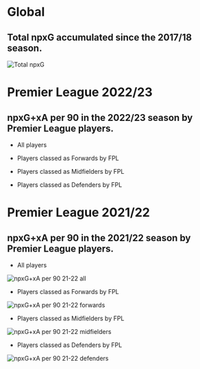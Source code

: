 # Global
## Total npxG accumulated since the 2017/18 season. 

![Total npxG](https://user-images.githubusercontent.com/115564650/195126237-fd04eaf6-227c-4bbb-8329-a465fe0f3c08.png)


# Premier League 2022/23 

## npxG+xA per 90  in the 2022/23 season by Premier League players.
- All players

- Players classed as Forwards by FPL

- Players classed as Midfielders by FPL

- Players classed as Defenders by FPL

# Premier League 2021/22

## npxG+xA per 90  in the 2021/22 season by Premier League players.
- All players

![npxG+xA per 90 21-22 all](https://user-images.githubusercontent.com/115564650/200521845-323259dc-29c0-482c-8f05-0122fa48e28d.png)

- Players classed as Forwards by FPL

![npxG+xA per 90 21-22 forwards](https://user-images.githubusercontent.com/115564650/200310918-069f853f-70ee-445a-9f57-6b79222227ed.png)

- Players classed as Midfielders by FPL

![npxG+xA per 90 21-22 midfielders](https://user-images.githubusercontent.com/115564650/200521907-f9650946-901e-4943-8c25-be26531dfe81.png)

- Players classed as Defenders by FPL

![npxG+xA per 90 21-22 defenders](https://user-images.githubusercontent.com/115564650/200310870-4ec3c78c-43f8-4fd2-88fc-bc07521dbb4d.png)

